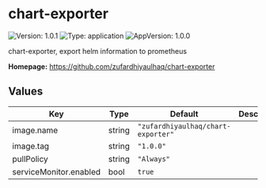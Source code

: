 # chart-exporter

![Version: 1.0.1](https://img.shields.io/badge/Version-1.0.1-informational?style=flat-square) ![Type: application](https://img.shields.io/badge/Type-application-informational?style=flat-square) ![AppVersion: 1.0.0](https://img.shields.io/badge/AppVersion-1.0.0-informational?style=flat-square)

chart-exporter, export helm information to prometheus

**Homepage:** <https://github.com/zufardhiyaulhaq/chart-exporter>

## Values

| Key | Type | Default | Description |
|-----|------|---------|-------------|
| image.name | string | `"zufardhiyaulhaq/chart-exporter"` |  |
| image.tag | string | `"1.0.0"` |  |
| pullPolicy | string | `"Always"` |  |
| serviceMonitor.enabled | bool | `true` |  |

